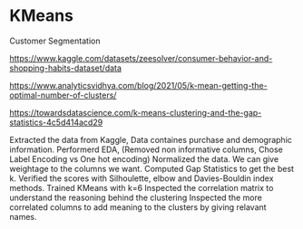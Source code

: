 # KMeans
Customer Segmentation

https://www.kaggle.com/datasets/zeesolver/consumer-behavior-and-shopping-habits-dataset/data

https://www.analyticsvidhya.com/blog/2021/05/k-mean-getting-the-optimal-number-of-clusters/

https://towardsdatascience.com/k-means-clustering-and-the-gap-statistics-4c5d414acd29

Extracted the data from Kaggle, Data containes purchase and demographic information. Performerd EDA, (Removed non informative columns, Chose Label Encoding vs One hot encoding) Normalized the data. We can give weightage to the columns we want. Computed Gap Statistics to get the best k. Verified the scores with Silhoulette, elbow and Davies-Bouldin index methods. Trained KMeans with k=6 Inspected the correlation matrix to understand the reasoning behind the clustering Inspected the more correlated columns to add meaning to the clusters by giving relavant names.
